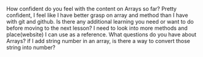 How confident do you feel with the content on Arrays so far?
Pretty confident, I feel like I have better grasp on array and method than I have with git and github.
Is there any additional learning you need or want to do before moving to the next lesson?
I need to look into more methods and place(website) I can use as a reference.
What questions do you have about Arrays?
if I add string number in an array, is there a way to convert those string into number?
